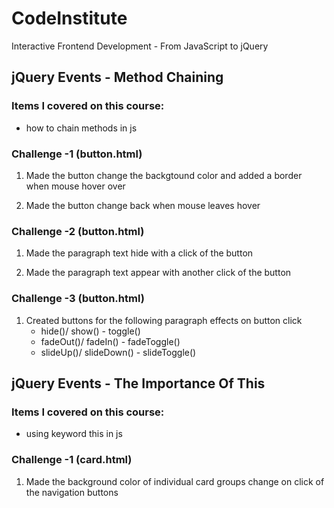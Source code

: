 # CodeInstitute

Interactive Frontend Development - From JavaScript to jQuery

## jQuery Events - Method Chaining

### Items I covered on this course:

-   how to chain methods in js

### Challenge -1 (button.html)

1.  Made the button change the backgtound color and added a border when mouse hover over

2. Made the button change back when mouse leaves hover

### Challenge -2 (button.html)

1.  Made the paragraph text hide with a click of the button

2.  Made the paragraph text appear with another click of the button

### Challenge -3 (button.html)

1.  Created buttons for the following paragraph effects on button click
    -   hide()/ show() -    toggle()
    -   fadeOut()/ fadeIn() -   fadeToggle()
    -   slideUp()/ slideDown() -    slideToggle()

## jQuery Events - The Importance Of This

### Items I covered on this course:

-   using keyword this in js

### Challenge -1 (card.html)

1.  Made the background color of individual card groups change on click of the navigation buttons


